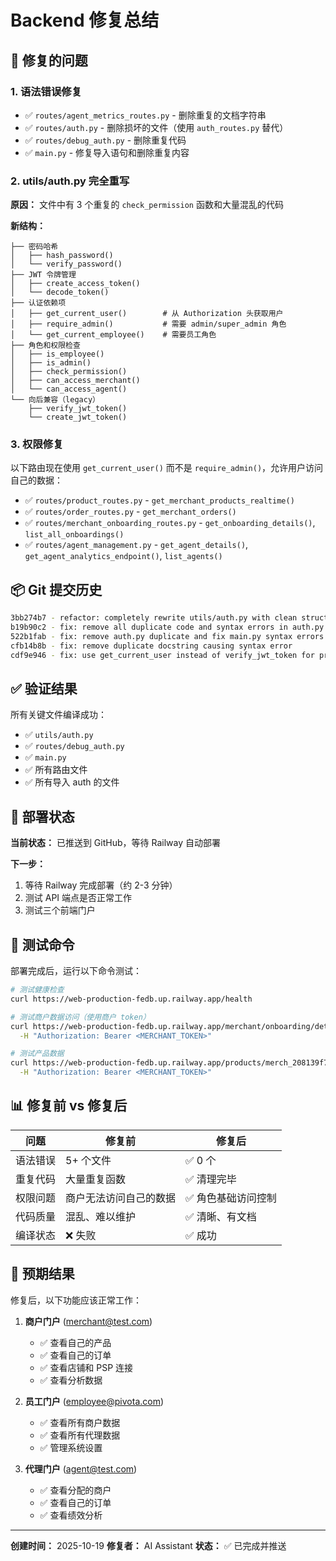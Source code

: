 # Backend 修复总结

## 🔧 修复的问题

### 1. **语法错误修复**
- ✅ `routes/agent_metrics_routes.py` - 删除重复的文档字符串
- ✅ `routes/auth.py` - 删除损坏的文件（使用 `auth_routes.py` 替代）
- ✅ `routes/debug_auth.py` - 删除重复代码
- ✅ `main.py` - 修复导入语句和删除重复内容

### 2. **utils/auth.py 完全重写**
**原因：** 文件中有 3 个重复的 `check_permission` 函数和大量混乱的代码

**新结构：**
```
├── 密码哈希
│   ├── hash_password()
│   └── verify_password()
├── JWT 令牌管理
│   ├── create_access_token()
│   └── decode_token()
├── 认证依赖项
│   ├── get_current_user()        # 从 Authorization 头获取用户
│   ├── require_admin()           # 需要 admin/super_admin 角色
│   └── get_current_employee()    # 需要员工角色
├── 角色和权限检查
│   ├── is_employee()
│   ├── is_admin()
│   ├── check_permission()
│   ├── can_access_merchant()
│   └── can_access_agent()
└── 向后兼容（legacy）
    ├── verify_jwt_token()
    └── create_jwt_token()
```

### 3. **权限修复**
以下路由现在使用 `get_current_user()` 而不是 `require_admin()`，允许用户访问自己的数据：

- ✅ `routes/product_routes.py` - `get_merchant_products_realtime()`
- ✅ `routes/order_routes.py` - `get_merchant_orders()`
- ✅ `routes/merchant_onboarding_routes.py` - `get_onboarding_details()`, `list_all_onboardings()`
- ✅ `routes/agent_management.py` - `get_agent_details()`, `get_agent_analytics_endpoint()`, `list_agents()`

## 📦 Git 提交历史

```bash
3bb274b7 - refactor: completely rewrite utils/auth.py with clean structure
b19b90c2 - fix: remove all duplicate code and syntax errors in auth.py and debug_auth.py
522b1fab - fix: remove auth.py duplicate and fix main.py syntax errors
cfb14b8b - fix: remove duplicate docstring causing syntax error
cdf9e946 - fix: use get_current_user instead of verify_jwt_token for proper auth header extraction
```

## ✅ 验证结果

所有关键文件编译成功：
- ✅ `utils/auth.py`
- ✅ `routes/debug_auth.py`
- ✅ `main.py`
- ✅ 所有路由文件
- ✅ 所有导入 auth 的文件

## 🚀 部署状态

**当前状态：** 已推送到 GitHub，等待 Railway 自动部署

**下一步：**
1. 等待 Railway 完成部署（约 2-3 分钟）
2. 测试 API 端点是否正常工作
3. 测试三个前端门户

## 🧪 测试命令

部署完成后，运行以下命令测试：

```bash
# 测试健康检查
curl https://web-production-fedb.up.railway.app/health

# 测试商户数据访问（使用商户 token）
curl https://web-production-fedb.up.railway.app/merchant/onboarding/details/merch_208139f7600dbf42 \
  -H "Authorization: Bearer <MERCHANT_TOKEN>"

# 测试产品数据
curl https://web-production-fedb.up.railway.app/products/merch_208139f7600dbf42 \
  -H "Authorization: Bearer <MERCHANT_TOKEN>"
```

## 📊 修复前 vs 修复后

| 问题 | 修复前 | 修复后 |
|------|--------|--------|
| 语法错误 | 5+ 个文件 | ✅ 0 个 |
| 重复代码 | 大量重复函数 | ✅ 清理完毕 |
| 权限问题 | 商户无法访问自己的数据 | ✅ 角色基础访问控制 |
| 代码质量 | 混乱、难以维护 | ✅ 清晰、有文档 |
| 编译状态 | ❌ 失败 | ✅ 成功 |

## 🎯 预期结果

修复后，以下功能应该正常工作：

1. **商户门户** (merchant@test.com)
   - ✅ 查看自己的产品
   - ✅ 查看自己的订单
   - ✅ 查看店铺和 PSP 连接
   - ✅ 查看分析数据

2. **员工门户** (employee@pivota.com)
   - ✅ 查看所有商户数据
   - ✅ 查看所有代理数据
   - ✅ 管理系统设置

3. **代理门户** (agent@test.com)
   - ✅ 查看分配的商户
   - ✅ 查看自己的订单
   - ✅ 查看绩效分析

---

**创建时间：** 2025-10-19
**修复者：** AI Assistant
**状态：** ✅ 已完成并推送


